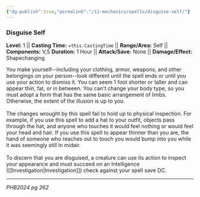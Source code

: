 ```yaml
---
{"dg-publish":true,"permalink":"/11-mechanics/spells/disguise-self/"}
---
```


### Disguise Self

**Level:** 1 ||  **Casting Time:** `=this.CastingTime` || **Range/Area:** Self || **Components:** V,S
**Duration:** 1 Hour || **Attack/Save:** None || **Damage/Effect:** Shapechanging

You make yourself--including your clothing, armor, weapons, and other belongings on your person--look different until the spell ends or until you use your action to dismiss it. You can seem 1 foot shorter or taller and can appear thin, fat, or in between. You can't change your body type, so you must adopt a form that has the same basic arrangement of limbs. Otherwise, the extent of the illusion is up to you.<br><br>The changes wrought by this spell fail to hold up to physical inspection. For example, if you use this spell to add a hat to your outfit, objects pass through the hat, and anyone who touches it would feel nothing or would feel your head and hair. If you use this spell to appear thinner than you are, the hand of someone who reaches out to touch you would bump into you while it was seemingly still in midair.<br><br>To discern that you are disguised, a creature can use its action to inspect your appearance and must succeed on an Intelligence ([[Investigation\|Investigation]]) check against your spell save DC.

---
_PHB2024 pg 262_

